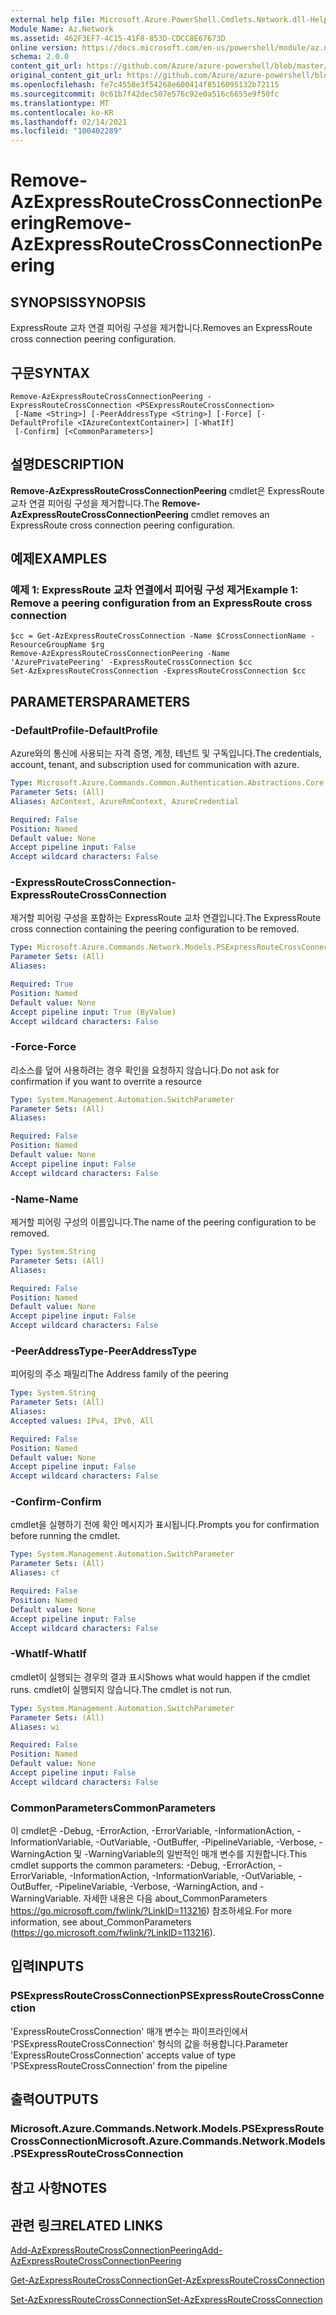 ```yaml
---
external help file: Microsoft.Azure.PowerShell.Cmdlets.Network.dll-Help.xml
Module Name: Az.Network
ms.assetid: 462F3EF7-4C15-41F8-853D-CDCC8E67673D
online version: https://docs.microsoft.com/en-us/powershell/module/az.network/Remove-AzExpressRouteCrossConnectionPeering
schema: 2.0.0
content_git_url: https://github.com/Azure/azure-powershell/blob/master/src/Network/Network/help/Remove-AzExpressRouteCrossConnectionPeering.md
original_content_git_url: https://github.com/Azure/azure-powershell/blob/master/src/Network/Network/help/Remove-AzExpressRouteCrossConnectionPeering.md
ms.openlocfilehash: fe7c4550e3f54268e600414f8516095132b72115
ms.sourcegitcommit: 0c61b7f42dec507e576c92e0a516c6655e9f50fc
ms.translationtype: MT
ms.contentlocale: ko-KR
ms.lasthandoff: 02/14/2021
ms.locfileid: "100402289"
---
```

# <span data-ttu-id="f3e5b-101">Remove-AzExpressRouteCrossConnectionPeering</span><span class="sxs-lookup"><span data-stu-id="f3e5b-101">Remove-AzExpressRouteCrossConnectionPeering</span></span>

## <span data-ttu-id="f3e5b-102">SYNOPSIS</span><span class="sxs-lookup"><span data-stu-id="f3e5b-102">SYNOPSIS</span></span>
<span data-ttu-id="f3e5b-103">ExpressRoute 교차 연결 피어링 구성을 제거합니다.</span><span class="sxs-lookup"><span data-stu-id="f3e5b-103">Removes an ExpressRoute cross connection peering configuration.</span></span>

## <span data-ttu-id="f3e5b-104">구문</span><span class="sxs-lookup"><span data-stu-id="f3e5b-104">SYNTAX</span></span>

```
Remove-AzExpressRouteCrossConnectionPeering -ExpressRouteCrossConnection <PSExpressRouteCrossConnection>
 [-Name <String>] [-PeerAddressType <String>] [-Force] [-DefaultProfile <IAzureContextContainer>] [-WhatIf]
 [-Confirm] [<CommonParameters>]
```

## <span data-ttu-id="f3e5b-105">설명</span><span class="sxs-lookup"><span data-stu-id="f3e5b-105">DESCRIPTION</span></span>
<span data-ttu-id="f3e5b-106">**Remove-AzExpressRouteCrossConnectionPeering** cmdlet은 ExpressRoute 교차 연결 피어링 구성을 제거합니다.</span><span class="sxs-lookup"><span data-stu-id="f3e5b-106">The **Remove-AzExpressRouteCrossConnectionPeering** cmdlet removes an ExpressRoute cross connection peering configuration.</span></span>

## <span data-ttu-id="f3e5b-107">예제</span><span class="sxs-lookup"><span data-stu-id="f3e5b-107">EXAMPLES</span></span>

### <span data-ttu-id="f3e5b-108">예제 1: ExpressRoute 교차 연결에서 피어링 구성 제거</span><span class="sxs-lookup"><span data-stu-id="f3e5b-108">Example 1: Remove a peering configuration from an ExpressRoute cross connection</span></span>
```
$cc = Get-AzExpressRouteCrossConnection -Name $CrossConnectionName -ResourceGroupName $rg
Remove-AzExpressRouteCrossConnectionPeering -Name 'AzurePrivatePeering' -ExpressRouteCrossConnection $cc
Set-AzExpressRouteCrossConnection -ExpressRouteCrossConnection $cc
```

## <span data-ttu-id="f3e5b-109">PARAMETERS</span><span class="sxs-lookup"><span data-stu-id="f3e5b-109">PARAMETERS</span></span>

### <span data-ttu-id="f3e5b-110">-DefaultProfile</span><span class="sxs-lookup"><span data-stu-id="f3e5b-110">-DefaultProfile</span></span>
<span data-ttu-id="f3e5b-111">Azure와의 통신에 사용되는 자격 증명, 계정, 테넌트 및 구독입니다.</span><span class="sxs-lookup"><span data-stu-id="f3e5b-111">The credentials, account, tenant, and subscription used for communication with azure.</span></span>

```yaml
Type: Microsoft.Azure.Commands.Common.Authentication.Abstractions.Core.IAzureContextContainer
Parameter Sets: (All)
Aliases: AzContext, AzureRmContext, AzureCredential

Required: False
Position: Named
Default value: None
Accept pipeline input: False
Accept wildcard characters: False
```

### <span data-ttu-id="f3e5b-112">-ExpressRouteCrossConnection</span><span class="sxs-lookup"><span data-stu-id="f3e5b-112">-ExpressRouteCrossConnection</span></span>
<span data-ttu-id="f3e5b-113">제거할 피어링 구성을 포함하는 ExpressRoute 교차 연결입니다.</span><span class="sxs-lookup"><span data-stu-id="f3e5b-113">The ExpressRoute cross connection containing the peering configuration to be removed.</span></span>

```yaml
Type: Microsoft.Azure.Commands.Network.Models.PSExpressRouteCrossConnection
Parameter Sets: (All)
Aliases:

Required: True
Position: Named
Default value: None
Accept pipeline input: True (ByValue)
Accept wildcard characters: False
```

### <span data-ttu-id="f3e5b-114">-Force</span><span class="sxs-lookup"><span data-stu-id="f3e5b-114">-Force</span></span>
<span data-ttu-id="f3e5b-115">리소스를 덮어 사용하려는 경우 확인을 요청하지 않습니다.</span><span class="sxs-lookup"><span data-stu-id="f3e5b-115">Do not ask for confirmation if you want to overrite a resource</span></span>

```yaml
Type: System.Management.Automation.SwitchParameter
Parameter Sets: (All)
Aliases:

Required: False
Position: Named
Default value: None
Accept pipeline input: False
Accept wildcard characters: False
```

### <span data-ttu-id="f3e5b-116">-Name</span><span class="sxs-lookup"><span data-stu-id="f3e5b-116">-Name</span></span>
<span data-ttu-id="f3e5b-117">제거할 피어링 구성의 이름입니다.</span><span class="sxs-lookup"><span data-stu-id="f3e5b-117">The name of the peering configuration to be removed.</span></span>

```yaml
Type: System.String
Parameter Sets: (All)
Aliases:

Required: False
Position: Named
Default value: None
Accept pipeline input: False
Accept wildcard characters: False
```

### <span data-ttu-id="f3e5b-118">-PeerAddressType</span><span class="sxs-lookup"><span data-stu-id="f3e5b-118">-PeerAddressType</span></span>
<span data-ttu-id="f3e5b-119">피어링의 주소 패밀리</span><span class="sxs-lookup"><span data-stu-id="f3e5b-119">The Address family of the peering</span></span>

```yaml
Type: System.String
Parameter Sets: (All)
Aliases:
Accepted values: IPv4, IPv6, All

Required: False
Position: Named
Default value: None
Accept pipeline input: False
Accept wildcard characters: False
```

### <span data-ttu-id="f3e5b-120">-Confirm</span><span class="sxs-lookup"><span data-stu-id="f3e5b-120">-Confirm</span></span>
<span data-ttu-id="f3e5b-121">cmdlet을 실행하기 전에 확인 메시지가 표시됩니다.</span><span class="sxs-lookup"><span data-stu-id="f3e5b-121">Prompts you for confirmation before running the cmdlet.</span></span>

```yaml
Type: System.Management.Automation.SwitchParameter
Parameter Sets: (All)
Aliases: cf

Required: False
Position: Named
Default value: None
Accept pipeline input: False
Accept wildcard characters: False
```

### <span data-ttu-id="f3e5b-122">-WhatIf</span><span class="sxs-lookup"><span data-stu-id="f3e5b-122">-WhatIf</span></span>
<span data-ttu-id="f3e5b-123">cmdlet이 실행되는 경우의 결과 표시</span><span class="sxs-lookup"><span data-stu-id="f3e5b-123">Shows what would happen if the cmdlet runs.</span></span> <span data-ttu-id="f3e5b-124">cmdlet이 실행되지 않습니다.</span><span class="sxs-lookup"><span data-stu-id="f3e5b-124">The cmdlet is not run.</span></span>

```yaml
Type: System.Management.Automation.SwitchParameter
Parameter Sets: (All)
Aliases: wi

Required: False
Position: Named
Default value: None
Accept pipeline input: False
Accept wildcard characters: False
```

### <span data-ttu-id="f3e5b-125">CommonParameters</span><span class="sxs-lookup"><span data-stu-id="f3e5b-125">CommonParameters</span></span>
<span data-ttu-id="f3e5b-126">이 cmdlet은 -Debug, -ErrorAction, -ErrorVariable, -InformationAction, -InformationVariable, -OutVariable, -OutBuffer, -PipelineVariable, -Verbose, -WarningAction 및 -WarningVariable의 일반적인 매개 변수를 지원합니다.</span><span class="sxs-lookup"><span data-stu-id="f3e5b-126">This cmdlet supports the common parameters: -Debug, -ErrorAction, -ErrorVariable, -InformationAction, -InformationVariable, -OutVariable, -OutBuffer, -PipelineVariable, -Verbose, -WarningAction, and -WarningVariable.</span></span> <span data-ttu-id="f3e5b-127">자세한 내용은 다음 about_CommonParameters https://go.microsoft.com/fwlink/?LinkID=113216) 참조하세요.</span><span class="sxs-lookup"><span data-stu-id="f3e5b-127">For more information, see about_CommonParameters (https://go.microsoft.com/fwlink/?LinkID=113216).</span></span>

## <span data-ttu-id="f3e5b-128">입력</span><span class="sxs-lookup"><span data-stu-id="f3e5b-128">INPUTS</span></span>

### <span data-ttu-id="f3e5b-129">PSExpressRouteCrossConnection</span><span class="sxs-lookup"><span data-stu-id="f3e5b-129">PSExpressRouteCrossConnection</span></span>
<span data-ttu-id="f3e5b-130">'ExpressRouteCrossConnection' 매개 변수는 파이프라인에서 'PSExpressRouteCrossConnection' 형식의 값을 허용합니다.</span><span class="sxs-lookup"><span data-stu-id="f3e5b-130">Parameter 'ExpressRouteCrossConnection' accepts value of type 'PSExpressRouteCrossConnection' from the pipeline</span></span>

## <span data-ttu-id="f3e5b-131">출력</span><span class="sxs-lookup"><span data-stu-id="f3e5b-131">OUTPUTS</span></span>

### <span data-ttu-id="f3e5b-132">Microsoft.Azure.Commands.Network.Models.PSExpressRouteCrossConnection</span><span class="sxs-lookup"><span data-stu-id="f3e5b-132">Microsoft.Azure.Commands.Network.Models.PSExpressRouteCrossConnection</span></span>

## <span data-ttu-id="f3e5b-133">참고 사항</span><span class="sxs-lookup"><span data-stu-id="f3e5b-133">NOTES</span></span>

## <span data-ttu-id="f3e5b-134">관련 링크</span><span class="sxs-lookup"><span data-stu-id="f3e5b-134">RELATED LINKS</span></span>

[<span data-ttu-id="f3e5b-135">Add-AzExpressRouteCrossConnectionPeering</span><span class="sxs-lookup"><span data-stu-id="f3e5b-135">Add-AzExpressRouteCrossConnectionPeering</span></span>](Add-AzExpressRouteCrossConnectionPeering.md)



[<span data-ttu-id="f3e5b-136">Get-AzExpressRouteCrossConnection</span><span class="sxs-lookup"><span data-stu-id="f3e5b-136">Get-AzExpressRouteCrossConnection</span></span>](Get-AzExpressRouteCrossConnection.md)

[<span data-ttu-id="f3e5b-137">Set-AzExpressRouteCrossConnection</span><span class="sxs-lookup"><span data-stu-id="f3e5b-137">Set-AzExpressRouteCrossConnection</span></span>](Set-AzExpressRouteCrossConnection.md)
